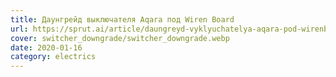 ```yaml
---
title: Даунгрейд выключателя Aqara под Wiren Board
url: https://sprut.ai/article/daungreyd-vyklyuchatelya-aqara-pod-wirenboard
cover: switcher_downgrade/switcher_downgrade.webp
date: 2020-01-16
category: electrics
---
```

